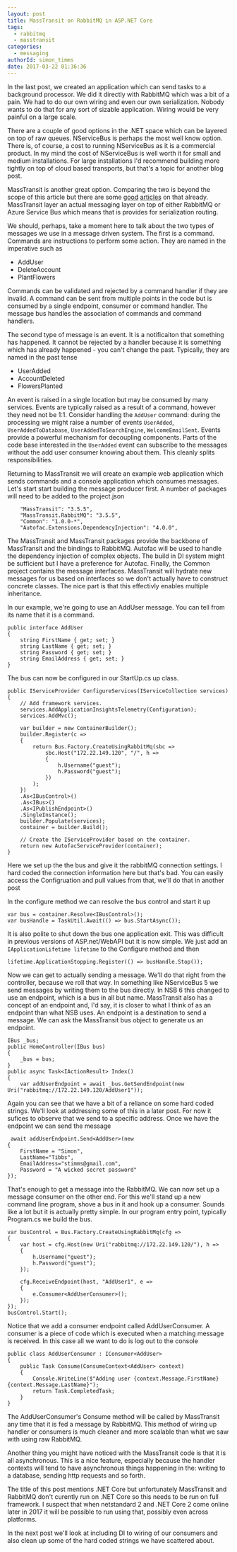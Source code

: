 ```yaml
---
layout: post
title: MassTransit on RabbitMQ in ASP.NET Core
tags:
  - rabbitmq
  - masstransit
categories:
  - messaging   
authorId: simon_timms
date: 2017-03-22 01:36:36
---
```


In the last post, we created an application which can send tasks to a background processor. We did it directly with RabbitMQ which was a bit of a pain. We had to do our own wiring and even our own serialization. Nobody wants to do that for any sort of sizable application. Wiring would be very painful on a large scale.

There are a couple of good options in the .NET space which can be layered on top of raw queues. NServiceBus is perhaps the most well know option. There is, of course, a cost to running NServiceBus as it is a commercial product. In my mind the cost of NServiceBus is well worth it for small and medium installations. For large installations I'd recommend building more tightly on top of cloud based transports, but that's a topic for another blog post. 

<!-- more -->

MassTransit is another great option. Comparing the two is beyond the scope of this article but there are some [good](http://stackoverflow.com/questions/13647423/nservicebus-vs-masstransit) [articles](http://looselycoupledlabs.com/2014/11/masstransit-versus-nservicebus-fight/) on that already. MassTransit layer an actual messaging layer on top of either RabbitMQ or Azure Service Bus which means that is provides for serialization routing. 

We should, perhaps, take a moment here to talk about the two types of messages we use in a message driven system. The first is a command. Commands are instructions to perform some action. They are named in the imperative such as 

- AddUser
- DeleteAccount
- PlantFlowers

Commands can be validated and rejected by a command handler if they are invalid. A command can be sent from multiple points in the code but is consumed by a single endpoint, consumer or command handler. The message bus handles the association of commands and command handlers.

The second type of message is an event. It is a notificaiton that something has happened. It cannot be rejected by a handler because it is something which has already happened - you can't change the past. Typically, they are named in the past tense

- UserAdded
- AccountDeleted
- FlowersPlanted

An event is raised in a single location but may be consumed by many services. Events are typically raised as a result of a command, however they need not be 1:1. Consider handling the `AddUser` command: during the processing we might raise a number of events `UserAdded`, `UserAddedToDatabase`, `UserAddedToSearchEngine`, `WelcomeEmailSent`. Events provide a powerful mechanism for decoupling components. Parts of the code base interested in the `UserAdded` event can subscribe to the messages without the add user consumer knowing about them. This cleanly splits responsibilities. 

Returning to MassTransit we will create an example web application which sends commands and a console application which consumes messages. Let's start start building the message producer first. A number of packages will need to be added to the project.json

```
    "MassTransit": "3.5.5",
    "MassTransit.RabbitMQ": "3.5.5",
    "Common": "1.0.0-*",
    "Autofac.Extensions.DependencyInjection": "4.0.0",
```

The MassTransit and MassTransit packages provide the backbone of MassTransit and the bindings to RabbitMQ. Autofac will be used to handle the dependency injection of complex objects. The build in DI system might be sufficient but I have a preference for Autofac. Finally, the Common project contains the message interfaces. MassTransit will hydrate new messages for us based on interfaces so we don't actually have to construct concrete classes. The nice part is that this effectivly enables multiple inheritance. 

In our example, we're going to use an AddUser message. You can tell from its name that it is a command.

```
public interface AddUser
{
    string FirstName { get; set; }
    string LastName { get; set; }
    string Password { get; set; }
    string EmailAddress { get; set; }
}
```

The bus can now be configured in our StartUp.cs up class.

```
public IServiceProvider ConfigureServices(IServiceCollection services)
{
    // Add framework services.
    services.AddApplicationInsightsTelemetry(Configuration);
    services.AddMvc();
  
    var builder = new ContainerBuilder();
    builder.Register(c =>
    {
        return Bus.Factory.CreateUsingRabbitMq(sbc => 
            sbc.Host("172.22.149.120", "/", h =>
            {
                h.Username("guest");
                h.Password("guest");
            })
        );
    })
    .As<IBusControl>()
    .As<IBus>()
    .As<IPublishEndpoint>()
    .SingleInstance();
    builder.Populate(services);
    container = builder.Build();
    
    // Create the IServiceProvider based on the container.
    return new AutofacServiceProvider(container);
}
```

Here we set up the the bus and give it the rabbitMQ connection settings. I hard coded the connection information here but that's bad. You can easily access the Configruation and pull values from that, we'll do that in another post

In the configure method we can resolve the bus control and start it up

```
var bus = container.Resolve<IBusControl>();
var busHandle = TaskUtil.Await(() => bus.StartAsync());
```

It is also polite to shut down the bus one application exit. This was difficult in previous versions of ASP.net/WebAPI but it is now simple. We just add an `IApplicationLifetime lifetime` to the Configure method and then 

```
lifetime.ApplicationStopping.Register(() => busHandle.Stop());
```

Now we can get to actually sending a message. We'll do that right from the controller, because we roll that way. In something like NServiceBus 5 we send messages by writing them to the bus directly. In NSB 6 this changed to use an endpoint, which is a bus in all but name. MassTransit also has a concept of an endpoint and, I'd say, it is closer to what I think of as an endpoint than what NSB uses. An endpoint is a destination to send a message. We can ask the MassTransit bus object to generate us an endpoint. 

```
IBus _bus;
public HomeController(IBus bus)
{
    _bus = bus;
}
public async Task<IActionResult> Index()
{
    var addUserEndpoint = await _bus.GetSendEndpoint(new Uri("rabbitmq://172.22.149.120/AddUser1"));
```

Again you can see that we have a bit of a reliance on some hard coded strings. We'll look at addressing some of this in a later post. For now it sufices to observe that we send to a specific address. Once we have the endpoint we can send the message

```
 await addUserEndpoint.Send<AddUser>(new 
{
    FirstName = "Simon",
    LastName="Tibbs",
    EmailAddress="stimms@gmail.com",
    Password = "A wicked secret password"
});
```

That's enough to get a message into the RabbitMQ. We can now set up a message consumer on the other end. For this we'll stand up a new command line program, shove a bus in it and hook up a consumer. Sounds like a lot but it is actually pretty simple. In our program entry point, typically Program.cs we build the bus.

```
var busControl = Bus.Factory.CreateUsingRabbitMq(cfg =>
{
    var host = cfg.Host(new Uri("rabbitmq://172.22.149.120/"), h =>
    {
        h.Username("guest");
        h.Password("guest");
    });

    cfg.ReceiveEndpoint(host, "AddUser1", e =>
    {
        e.Consumer<AddUserConsumer>();
    });
});
busControl.Start();
```

Notice that we add a consumer endpoint called AddUserConsumer. A consumer is a piece of code which is executed when a matching message is received. In this case all we want to do is log out to the console

```
public class AddUserConsumer : IConsumer<AddUser>
{
    public Task Consume(ConsumeContext<AddUser> context)
    {
        Console.WriteLine($"Adding user {context.Message.FirstName} {context.Message.LastName}");
        return Task.CompletedTask;
    }
}
```

The AddUserConsumer's Consume method will be called by MassTransit any time that it is fed a message by RabbitMQ. This method of wiring up handler or consumers is much cleaner and more scalable than what we saw with using raw RabbitMQ.

Another thing you might have noticed with the MassTransit code is that it is all asynchronous. This is a nice feature, especially because the handler contexts will tend to have asynchronous things happening in the: writing to a database, sending http requests and so forth. 

The title of this post mentions .NET Core but unfortunately MassTransit and RabbitMQ don't curently run on .NET Core so this needs to be run on full framework. I suspect that when netstandard 2 and .NET Core 2 come online later in 2017 it will be possible to run using that, possibly even across platforms. 

In the next post we'll look at including DI to wiring of our consumers and also clean up some of the hard coded strings we have scattered about. 
